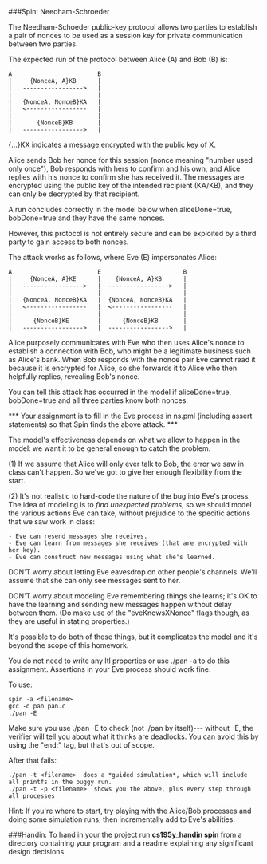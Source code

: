 ###Spin: Needham-Schroeder

The Needham-Schoeder public-key protocol allows two parties to establish a pair of 
nonces to be used as a session key for private communication between two parties.
  
The expected run of the protocol between Alice (A) and Bob (B) is:

    A                        B
    |     {NonceA, A}KB      |
    |   ----------------->   |
    |                        |
    |   {NonceA, NonceB}KA   |
    |   <-----------------   |
    |                        |
    |       {NonceB}KB       |
    |   ----------------->   |
    
  {...}KX indicates a message encrypted with the public key of X.

  Alice sends Bob her nonce for this session (nonce meaning "number used only once"),
  Bob responds with hers to confirm and his own, and Alice replies with his nonce to
  confirm she has received it. The messages are encrypted using the public key of the 
  intended recipient (KA/KB), and they can only be decrypted by that recipient.
  
  A run concludes correctly in the model below when aliceDone=true,
  bobDone=true and they have the same nonces.
  
  However, this protocol is not entirely secure and can be exploited by a third
  party to gain access to both nonces.
  
  The attack works as follows, where Eve (E) impersonates Alice:
  
    A                        E                       B
    |     {NonceA, A}KE      |    {NonceA, A}KB      |
    |   ----------------->   |  ----------------->   |
    |                        |                       |
    |   {NonceA, NonceB}KA   |  {NonceA, NonceB}KA   |
    |   <-----------------   |  <-----------------   |
    |                        |                       |
    |      {NonceB}KE        |      {NonceB}KB       |
    |   ----------------->   |  ----------------->   |
  
  
  Alice purposely communicates with Eve who then uses Alice's nonce to establish
  a connection with Bob, who might be a legitimate business such as Alice's bank.
  When Bob responds with the nonce pair Eve cannot read it because it is encrypted
  for Alice, so she forwards it to Alice who then helpfully replies, revealing Bob's nonce.
  
  You can tell this attack has occurred in the model if aliceDone=true, bobDone=true
  and all three parties know both nonces.
  
  *** Your assignment is to fill in the Eve process in ns.pml (including assert statements)
  so that Spin finds the above attack. ***
  
  The model's effectiveness depends on what we allow to happen in the
  model: we want it to be general enough to catch the problem.

  (1) If we assume that Alice will only ever talk to Bob, the error we saw in
  class can't happen. So we've got to give her enough flexibility from the start.

  (2) It's not realistic to hard-code the nature of the bug into Eve's process.
  The idea of modeling is to *find unexpected problems*, so we should model
  the various actions Eve can take, without prejudice to the specific actions
  that we saw work in class:

    - Eve can resend messages she receives.
    - Eve can learn from messages she receives (that are encrypted with her key).
    - Eve can construct new messages using what she's learned.

  DON'T worry about letting Eve eavesdrop on other people's channels. We'll
  assume that she can only see messages sent to her.

  DON'T worry about modeling Eve remembering things she learns; it's OK to
  have the learning and sending new messages happen without delay between
  them. (Do make use of the "eveKnowsXNonce" flags though, as they are useful
  in stating properties.)

  It's possible to do both of these things, but it complicates the model and
  it's beyond the scope of this homework.

  You do not need to write any ltl properties or use ./pan -a to do this
  assignment. Assertions in your Eve process should work fine.

  To use:
  
    spin -a <filename>
    gcc -o pan pan.c
    ./pan -E

  Make sure you use ./pan -E to check (not ./pan by itself)---
  without -E, the verifier will tell you about what it thinks are deadlocks.
  You can avoid this by using the "end:" tag, but that's out of scope.
  
  After that fails:
  
    ./pan -t <filename>  does a *guided simulation*, which will include all printfs in the buggy run.
    ./pan -t -p <filename>  shows you the above, plus every step through all processes
    

Hint: If you're where to start, try playing with the Alice/Bob processes and doing some simulation runs,
then incrementally add to Eve's abilities.
  
###Handin:
  To hand in your the project run __cs195y_handin spin__ from a directory containing 
  your program and a readme explaining any significant design decisions.
